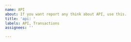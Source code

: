 ```yaml
---
name: API
about: If you want report any think about API, use this.
title: 'api: '
labels: API, Transactions
assignees: ''

---
```



